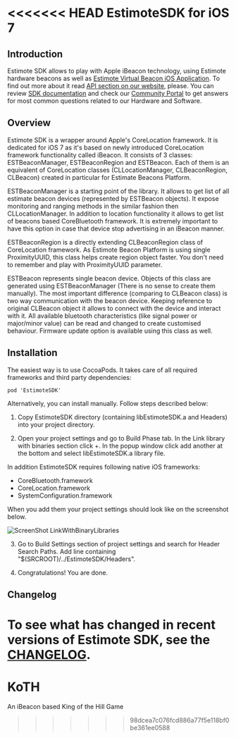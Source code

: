 <<<<<<< HEAD
EstimoteSDK for iOS 7
=======

Introduction
-------

Estimote SDK allows to play with Apple iBeacon technology, using Estimote hardware beacons as well as [Estimote Virtual Beacon iOS Application](https://itunes.apple.com/us/app/estimote-virtual-beacon/id686915066). To find out more about it read [API section on our website](http://estimote.com/api/index.html#), please. You can review [SDK documentation](http://estimote.github.io/iOS-SDK/) and check our [Community Portal](http://community.estimote.com) to get answers for most common questions related to our Hardware and Software.

Overview
-------


Estimote SDK is a wrapper around Apple's CoreLocation framework. It is dedicated for iOS 7 as it's based on newly introduced CoreLocation framework functionality called iBeacon. It consists of 3 classes: ESTBeaconManager, ESTBeaconRegion and ESTBeacon. Each of them is an equivalent of CoreLocation classes (CLLocationManager, CLBeaconRegion, CLBeacon) created in particular for Estimate Beacons Platform.

ESTBeaconManager is a starting point of the library. It allows to get list of all estimate beacon devices (represented by ESTBeacon objects). It expose monitoring and ranging methods in the similar fashion then CLLocationManager. In addition to location functionality it allows to get list of beacons based CoreBluetooth framework. It is extremely important to have this option in case that device stop advertising in an iBeacon manner.

ESTBeaconRegion is a directly extending CLBeaconRegion class of CoreLocation framework. As Estimote Beacon Platform is using single ProximityUUID, this class helps create region object faster. You don't need to remember and play with ProximityUUID parameter.

ESTBeacon represents single beacon device. Objects of this class are generated using ESTBeaconManager (There is no sense to create them manually). The most important difference (comparing to CLBeacon class) is two way communication with the beacon device. Keeping reference to original CLBeacon object it allows to connect with the device and interact with it. All available bluetooth characteristics (like signal power or major/minor value) can be read and changed to create customised behaviour. Firmware update option is available using this class as well. 


Installation
-------

The easiest way is to use CocoaPods. It takes care of all required frameworks and third party dependencies:

```
pod 'EstimoteSDK'
```

Alternatively, you can install manually. Follow steps described below:

1. Copy EstimoteSDK directory (containing libEstimoteSDK.a and Headers) into your project directory.

2. Open your project settings and go to Build Phase tab. In the Link library with binaries section click +. In the popup window click add another at the bottom and select libEstimoteSDK.a library file. 

  In addition EstimoteSDK requires following native iOS frameworks:
  * CoreBluetooth.framework
  * CoreLocation.framework
  * SystemConfiguration.framework

  When you add them your project settings should look like on the screenshot below.

  ![ScreenShot LinkWithBinaryLibraries](http://estimote.com/api/BuildPhasesScreenshot.png)

3. Go to Build Settings section of project settings and search for Header Search Paths. Add line containing "$(SRCROOT)/../EstimoteSDK/Headers".

4. Congratulations! You are done.
 
Changelog
-------

To see what has changed in recent versions of Estimote SDK, see the [CHANGELOG](https://github.com/Estimote/iOS-SDK/blob/master/CHANGELOG.md).
=======
KoTH
====

An iBeacon based King of the Hill Game
>>>>>>> 98dcea7c076fcd886a77f5e118bf0be361ee0588
